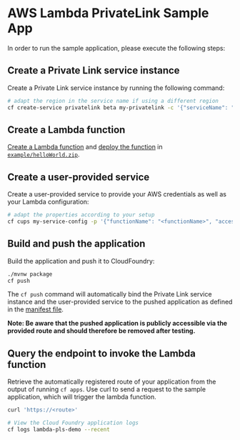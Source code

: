 # AWS Lambda PrivateLink Sample App

In order to run the sample application, please execute the following steps:

## Create a Private Link service instance

Create a Private Link service instance by running the following command:

```bash 
# adapt the region in the service name if using a different region
cf create-service privatelink beta my-privatelink -c '{"serviceName": "com.amazonaws.us-east-1.lambda"}'
```

## Create a Lambda function

[Create a Lambda function](https://docs.aws.amazon.com/lambda/latest/dg/getting-started.html#getting-started-create-function) and [deploy the function](https://docs.aws.amazon.com/lambda/latest/dg/configuration-function-zip.html#configuration-function-update) in [`example/helloWorld.zip`](example/helloWorld.zip).

## Create a user-provided service

Create a user-provided service to provide your AWS credentials as well as your Lambda configuration:

```bash 
# adapt the properties according to your setup
cf cups my-service-config -p '{"functionName": "<functionName>", "accessKeyId": "<accessKeyId>", "secretAccessKey": "<secretAccessKey>", "region": "<awsRegion>"}'
```

## Build and push the application

Build the application and push it to CloudFoundry:

```bash
./mvnw package
cf push
```

The `cf push` command will automatically bind the Private Link service instance and the user-provided service to the pushed application
as defined in the [manifest file](manifest.yml).

**Note: Be aware that the pushed application is publicly accessible via the provided route and should therefore be removed after testing.**

## Query the endpoint to invoke the Lambda function

Retrieve the automatically registered route of your application from the output of running `cf apps`.
Use curl to send a request to the sample application, which will trigger the lambda function.

```bash
curl 'https://<route>'

# View the Cloud Foundry application logs
cf logs lambda-pls-demo --recent
```